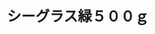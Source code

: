---
title: シーグラス緑５００ｇ
description: 
lang: ja
layout: product-page
id: prod_DdbPFl2yuEndGZ
priority: 6
説明: 
価格: 800
在庫: 2
images:
  - src: https://seaglass.xyz/images/%E3%82%B7%E3%83%BC%E3%82%B0%E3%83%A9%E3%82%B9%E7%B7%91%EF%BC%95%EF%BC%90%EF%BC%90%EF%BD%871.jpg
  - src: https://seaglass.xyz/images/%E3%82%B7%E3%83%BC%E3%82%B0%E3%83%A9%E3%82%B9%E7%B7%91%EF%BC%95%EF%BC%90%EF%BC%90%EF%BD%872.jpg
---